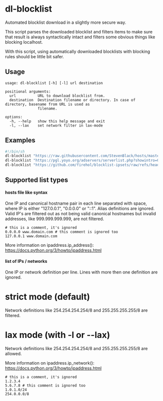 # dl-blocklist

Automated blocklist download in a slightly more secure way.

This script parses the downloaded blocklist and filters items to make sure that result is always syntactically intact and filters some obvious things like blocking localhost.

With this script, using automatically downloaded blocklists with blocking rules should be little bit safer.

## Usage

~~~
usage: dl-blocklist [-h] [-l] url destination

positional arguments:
  url          URL to download blocklist from.
  destination  Destination filename or directory. In case of directory, basename from URL is used as
               filename.

options:
  -h, --help   show this help message and exit
  -l, --lax    set network filter in lax-mode
~~~


## Examples
~~~sh
#!/bin/sh
dl-blocklist "https://raw.githubusercontent.com/StevenBlack/hosts/master/hosts" /var/blocklists/steven-black.txt
dl-blocklist "https://pgl.yoyo.org/adservers/serverlist.php?showintro=0;hostformat=hosts" /var/blocklists/yoyo-adservers.txt
dl-blocklist "https://github.com/firehol/blocklist-ipsets/raw/refs/heads/master/firehol_level4.netset" /var/blocklists/firehol_level4.txt
~~~

## Supported list types

#### hosts file like syntax

One IP and canonical hostname pair in each line separated with space, where IP is either "127.0.0.1", "0.0.0.0" or "::1". Alias definitions are ignored. Valid IP's are filtered out as not being valid canonical hostnames but invalid addresses, like 999.999.999.999, are not filtered.

~~~
# this is a comment, it's ignored
0.0.0.0 www.domain.com # this comment is ignored too
127.0.0.1 www.domain.com
~~~

More information on ipaddress.ip\_address(): https://docs.python.org/3/howto/ipaddress.html

#### list of IPs / networks

One IP or network definition per line. Lines with more then one definition are ignored.

# strict mode (default)
Network definitions like 254.254.254.254/8 and 255.255.255.255/8 are filtered.
# lax mode (with -l or --lax)
Network definitions like 254.254.254.254/8 and 255.255.255.255/8 are allowed.

More information on ipaddress.ip\_network(): https://docs.python.org/3/howto/ipaddress.html

~~~
# this is a comment, it's ignored
1.2.3.4
5.6.7.8 # this comment is ignored too
1.0.1.0/24
254.0.0.0/8
~~~
